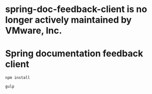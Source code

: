 # spring-doc-feedback-client is no longer actively maintained by VMware, Inc.

# Spring documentation feedback client

```
npm install

gulp
```